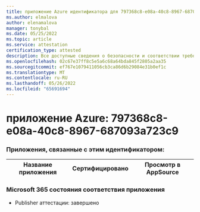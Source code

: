 ```yaml
---
title: приложение Azure идентификатора для 797368c8-e08a-40c8-8967-687093a723c9
ms.author: elmalova
author: elenamalova
manager: tonybal
ms.date: 05/25/2022
ms.topic: article
ms.service: attestation
certification_type: attested
description: Все доступные сведения о безопасности и соответствии требованиям для 797368c8-e08a-40c8-8967-687093a723c9.
ms.openlocfilehash: 02c67e37ff8c5e5a6c68a64bda845f2805a2aa35
ms.sourcegitcommit: ef767e1079411056cb3ca86d6b29084e31b0ef1c
ms.translationtype: MT
ms.contentlocale: ru-RU
ms.lasthandoff: 05/26/2022
ms.locfileid: "65691694"
---
```

# <a name="azure-app-id-797368c8-e08a-40c8-8967-687093a723c9"></a>приложение Azure: 797368c8-e08a-40c8-8967-687093a723c9


### <a name="apps-associated-with-this-id"></a>Приложения, связанные с этим идентификатором:
| **Название приложения** | **Сертифицировано** | **Просмотр в AppSource** |
|--------------|---------------|-----------------------|

### <a name="microsoft-365-app-compliance-status"></a>Microsoft 365 состояния соответствия приложения
- Publisher аттестации: завершено
